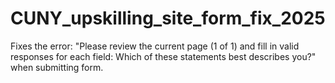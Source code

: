 # CUNY_upskilling_site_form_fix_2025
Fixes the error: "Please review the current page (1 of 1) and fill in valid responses for each field: Which of these statements best describes you?" when submitting form.
